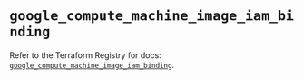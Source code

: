 # `google_compute_machine_image_iam_binding`

Refer to the Terraform Registry for docs: [`google_compute_machine_image_iam_binding`](https://registry.terraform.io/providers/hashicorp/google-beta/6.23.0/docs/resources/google_compute_machine_image_iam_binding).

